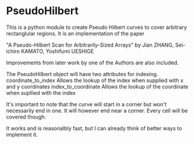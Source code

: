 # PseudoHilbert

This is a python module to create Pseudo Hilbert curves to cover arbitrary rectanglular regions. It is an implementation of the paper

"A Pseudo-Hilbert Scan for Arbitrarily-Sized Arrays" by Jian ZHANG, Sei-ichiro KAMATO, Yoshifumi UESHIGE

Improvements from later work by one of the Authors are also included.

The PseudoHilbert object will have two attributes for indexing.
coordinate_to_index Allows the lookup of the index when supplied with x and y coordinates
index_to_coordinate Allows the lookup of the coordinate when supllied with the index

It's important to note that the curve will start in a corner but won't necessarily end in one.
It will however end near a corner.  Every cell will be covered though.

It works and is reasonalbly fast, but I can already think of better ways to implement it.
